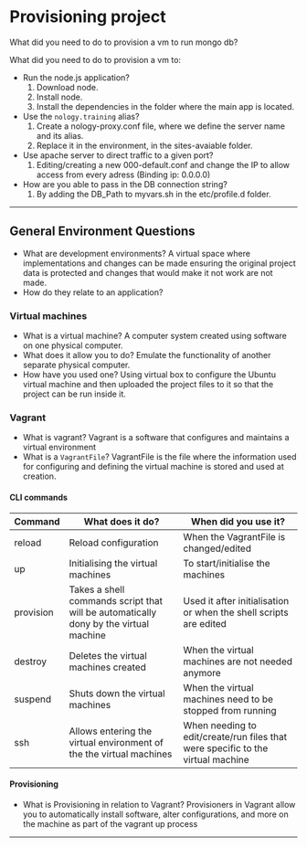 # Provisioning project

What did you need to do to provision a vm to run mongo db?

What did you need to do to provision a vm to:

- Run the node.js application?
    1. Download node.
    2. Install node.
    3. Install the dependencies in the folder where the main app is located.
- Use the `nology.training` alias?
    1. Create a nology-proxy.conf file, where we define the server name and its alias.
    2. Replace it in the environment, in the sites-avaiable folder.
- Use apache server to direct traffic to a given port?
    1. Editing/creating a new 000-default.conf and change the IP to allow access from every adress (Binding ip: 0.0.0.0)
- How are you able to pass in the DB connection string?
    1. By adding the DB_Path to myvars.sh in the etc/profile.d folder.

---

## General Environment Questions

- What are development environments?
    A virtual space where implementations and changes can be made ensuring the original project data is protected
        and changes that would make it not work are not made.
- How do they relate to an application?


### Virtual machines

- What is a virtual machine?
    A computer system created using software on one physical computer.
- What does it allow you to do?
    Emulate the functionality of another separate physical computer.
- How have you used one?
    Using virtual box to configure the Ubuntu virtual machine and then uploaded the project files to it so that the project can be run inside it.

### Vagrant

- What is vagrant?
    Vagrant is a software that configures and maintains a virtual environment
- What is a `VagrantFile`?
    VagrantFile is the file where the information used for configuring and defining the virtual machine is stored and used at creation.

#### CLI commands

| Command   | What does it do? | When did you use it? |
| --------- | ---------------- | -------------------- |
| reload    | Reload configuration | When the VagrantFile is changed/edited|
| up        | Initialising the virtual machines | To start/initialise the machines |
| provision | Takes a shell commands script that will be automatically dony by the virtual machine | Used it after initialisation or when the shell scripts are edited |
| destroy   | Deletes the virtual machines created | When the virtual machines are not needed anymore |
| suspend   | Shuts down the virtual machines | When the virtual machines need to be stopped from running |
| ssh       | Allows entering the virtual environment of the the virtual machines | When needing to edit/create/run files that were specific to the virtual machine |

#### Provisioning

- What is Provisioning in relation to Vagrant?
    Provisioners in Vagrant allow you to automatically install software, alter configurations, and more on the machine as part of the vagrant up process
---
